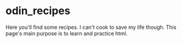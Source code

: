 # odin_recipes

Here you'll find some recipes. I can't cook to save my life though.
This page's main purpose is to learn and practice html.
